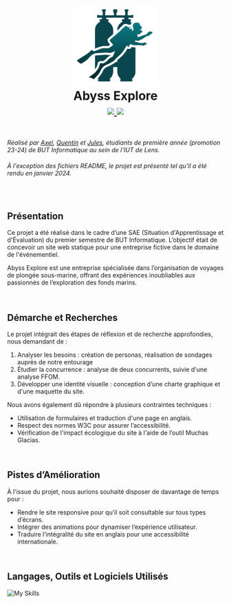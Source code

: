 <h1 align="center">
  <br>
  <img src="https://github.com/axelriv62/abyss-explore/blob/main/media/logo-textless.png" width="200"></a>
  <br>
  <b>Abyss Explore</b>
  <br>
    <a href="https://github.com/quentinltg/abyss-explore/blob/main/README.md">
        <img src="https://img.shields.io/badge/README-FR-blue">
    </a>
    <a href="https://github.com/quentinltg/abyss-explore/blob/main/README-EN.md">
        <img src="https://img.shields.io/badge/README-EN-blue">
    </a>
</h1>

<br>

*Réalisé par [Axel](https://github.com/axelriv62), [Quentin](https://github.com/quentinltg) et
[Jules](https://github.com/roulio-dev), étudiants de première année (promotion 23-24) de BUT Informatique
au sein de l'IUT de Lens.*

###### *À l'exception des fichiers README, le projet est présenté tel qu'il a été rendu en janvier 2024.*

<br>

## Présentation

Ce projet a été réalisé dans le cadre d’une SAE (Situation d'Apprentissage et d'Évaluation) du premier
semestre de BUT Informatique. L’objectif était de concevoir un site web statique pour une entreprise
fictive dans le domaine de l'événementiel.

Abyss Explore est une entreprise spécialisée dans l’organisation de voyages de plongée sous-marine,
offrant des expériences inoubliables aux passionnés de l’exploration des fonds marins.

<br>

## Démarche et Recherches

Le projet intégrait des étapes de réflexion et de recherche approfondies, nous demandant de :

1. Analyser les besoins : création de personas, réalisation de sondages auprès de notre entourage
2. Étudier la concurrence : analyse de deux concurrents, suivie d'une analyse FFOM.
3. Développer une identité visuelle : conception d’une charte graphique et d'une maquette du site.

Nous avons également dû répondre à plusieurs contraintes techniques :

+ Utilisation de formulaires et traduction d'une page en anglais.
+ Respect des normes W3C pour assurer l’accessibilité.
+ Vérification de l'impact écologique du site à l'aide de l’outil Muchas Glacias.

<br>

## Pistes d’Amélioration

À l'issue du projet, nous aurions souhaité disposer de davantage de temps pour :

+ Rendre le site responsive pour qu’il soit consultable sur tous types d’écrans.
+ Intégrer des animations pour dynamiser l’expérience utilisateur.
+ Traduire l’intégralité du site en anglais pour une accessibilité internationale.

<br>

## Langages, Outils et Logiciels Utilisés

![My Skills](https://go-skill-icons.vercel.app/api/icons?i=html,css,vscode,github,photoshop,xd,canva&theme=dark)
